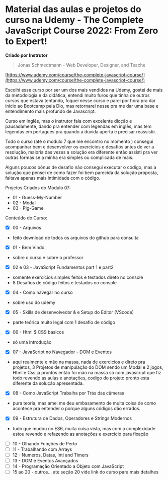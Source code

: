# Material das aulas e projetos do curso na Udemy - The Complete JavaScript Course 2022: From Zero to Expert!

**Criado por Instrutor**

> Jonas Schmedtmann - Web Developer, Designer, and Teache

[https://www.udemy.com/course/the-complete-javascript-course/](https://www.udemy.com/course/the-complete-javascript-course/)

Escolhi esse curso por ser um dos mais vendidos na Udemy, gostei de mais da metodologia e da didática, entendi muito furos que tinha de outros cursos que estava tentando, foquei nesse curso e parei por hora pra dar inicio ao Bootcamp pela Dio, mas retornarei nesse pra me dar uma base e entendimento mais profundo de Javascript.

Curso em inglês, mas o instrutor fala com excelente dicção e pausadamente, dando pra entender com legendas em inglês, mas tem legendas em portugues pra quando a duvida aperta e precisar reassistir.

Todo o curso (até o modulo 7 que me encontro no momento ) consegui acompanhar bem e desenvolver os exercícios e desafios antes de ver a resolução, maioria das vezes a solução era diferente então assisti pra ver outras formas se a minha era simples ou complicada de mais.

Alguns poucos bônus de desafio não consegui executar o código, mas a solução que pensei de como fazer foi bem parecida da solução proposta, faltava apenas mais intimidade com o código.

Projetos Criados do Modulo 07:

- 01 - Guess-My-Number
- 02 - Modal
- 03 - Pig-Game

Conteúdo do Curso:

- [x] 00 - Arquivos
- feito download de todos os arquivos do github para consulta
- [x] 01 - Bem Vindo
- sobre o curso e sobre o professor
- [x] 02 e 03 - JavaScript Fundamentos part 1 e part2
- somente exercícios simples feitos e testados direto no console
- 8 Desafios de código feitos e testados no console
- [x] 04 - Como navegar no curso
- sobre uso do udemy
- [x] 05 - Skills de desenvolvedor & e Setup do Editor (VScode)
- parte teórica muito legal com 1 desafio de código
- [x] 06 - Html $ CSS basicos
- só uma introdução
- [x] 07 - JavaScript no Navegador - DOM e Eventos
- aqui realmente e mão na massa, nada de exercicios e direto pra projetos, 3 Projetos de manipulação do DOM sendo um Modal e 2 jogos, Html e Css já prontos então foi mão na massa só com javascript que fiz todo revendo as aulas e anotações, codigo do projeto pronto esta diferente da solução apresentada.
- [x] 08 - Como JavaScript Trabalha por Trás das câmeras
- pura teoria, mas amei me deu embasamento de muita coisa de como acontece pra entender o porque alguns códigos dão errados.
- [x] 09 - Estrutura de Dados, Operadores e Strings Modernos
- tudo que mudou no ES6, muita coisa vista, mas com a complexidade estou revendo e refazendo as anotações e exercício para fixação
- [ ] 10 - Olhando Funções de Perto
- [ ] 11 - Trabalhando com Arrays
- [ ] 12 - Numeros, Datas, Inti and Timers
- [ ] 13 - DOM e Eventos Avançados
- [ ] 14 - Programação Orientado a Objeto com JavaScript
- [ ] 15 ao 20 - outros... ate seção 20 vide link do curso para mais detalhes
